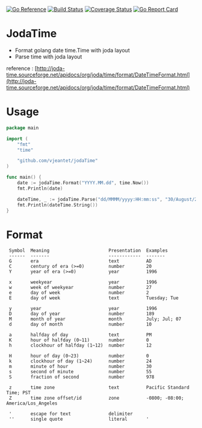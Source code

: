 [![Go Reference](https://pkg.go.dev/badge/github.com/vjeantet/jodaTime.svg)](https://pkg.go.dev/github.com/vjeantet/jodaTime)
[![Build Status](https://travis-ci.org/vjeantet/jodaTime.svg)](https://travis-ci.org/vjeantet/jodaTime)
[![Coverage Status](https://coveralls.io/repos/github/vjeantet/jodaTime/badge.svg?branch=master)](https://coveralls.io/github/vjeantet/jodaTime?branch=master)
[![Go Report Card](http://goreportcard.com/badge/vjeantet/jodaTime)](http:/goreportcard.com/report/vjeantet/jodaTime)

# JodaTime
* Format golang date time.Time with joda layout
* Parse time with joda layout


reference : [http://joda-time.sourceforge.net/apidocs/org/joda/time/format/DateTimeFormat.html](http://joda-time.sourceforge.net/apidocs/org/joda/time/format/DateTimeFormat.html)

# Usage
```go
package main

import (
	"fmt"
	"time"

	"github.com/vjeantet/jodaTime"
)

func main() {
	date := jodaTime.Format("YYYY.MM.dd", time.Now())
	fmt.Println(date)

	dateTime, _ := jodaTime.Parse("dd/MMMM/yyyy:HH:mm:ss", "30/August/2015:21:44:25")
	fmt.Println(dateTime.String())
}

```

# Format
```
 Symbol  Meaning                      Presentation  Examples
 ------  -------                      ------------  -------
 G       era                          text          AD
 C       century of era (>=0)         number        20
 Y       year of era (>=0)            year          1996

 x       weekyear                     year          1996
 w       week of weekyear             number        27
 e       day of week                  number        2
 E       day of week                  text          Tuesday; Tue

 y       year                         year          1996
 D       day of year                  number        189
 M       month of year                month         July; Jul; 07
 d       day of month                 number        10

 a       halfday of day               text          PM
 K       hour of halfday (0~11)       number        0
 h       clockhour of halfday (1~12)  number        12

 H       hour of day (0~23)           number        0
 k       clockhour of day (1~24)      number        24
 m       minute of hour               number        30
 s       second of minute             number        55
 S       fraction of second           number        978

 z       time zone                    text          Pacific Standard Time; PST
 Z       time zone offset/id          zone          -0800; -08:00; America/Los_Angeles

 '       escape for text              delimiter
 ''      single quote                 literal       '
```
